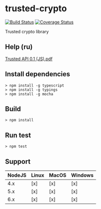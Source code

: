 # trusted-crypto
[![Build Status](https://travis-ci.org/TrustedPlus/trusted-crypto.svg?branch=master&style=flat)](https://travis-ci.org/TrustedPlus/trusted-crypto) [![Coverage Status](https://coveralls.io/repos/github/TrustedPlus/trusted-crypto/badge.svg?branch=master)](https://coveralls.io/github/TrustedPlus/trusted-crypto?branch=master)

Trusted crypto library

## Help (ru)

[Trusted API 0.1 (JS).pdf](https://github.com/TrustedPlus/trusted-crypto/raw/master/docs/TRUSTED%20API%200.1%20(JS).pdf )

## Install dependencies

```
> npm install -g typescript
> npm install -g typings
> npm install -g mocha

```

## Build

```
> npm install

```

## Run test

```
> npm test

```

## Support
NodeJS | Linux | MacOS | Windows |
--------------|-------|-------|---------|
4.x           |  [x] |  [x] |  [x]   |
5.x           |  [x] |  [x] |  [x]   |
6.x           |  [x] |  [x] |  [x]   |
